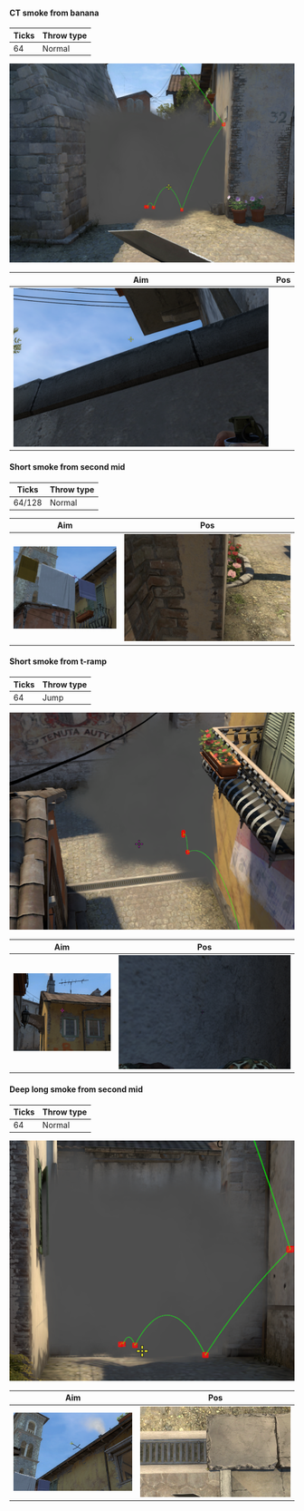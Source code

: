 #### CT smoke from banana

| Ticks  | Throw type |
| ------ | ---------- |
| 64     | Normal     |

![](inferno-result-ct-smoke-from-banana.png)

| Aim | Pos | 
|----|-----| 
| ![](inferno-aim-ct-smoke-from-banana.png) |  | 

#### Short smoke from second mid

| Ticks  | Throw type |
| ------ | ---------- |
| 64/128 | Normal     |

| Aim| Pos |
|----|-----|
| ![](inferno-aim-2mid-short-smoke.png) | ![](inferno-pos-2mid-short-smoke.png) |

#### Short smoke from t-ramp

| Ticks  | Throw type |
| ------ | ---------- |
| 64     | Jump       |

![](inferno-result-mid-short-smoke.png)

| Aim | Pos | 
|----|-----| 
| ![](inferno-aim-mid-short-smoke.png) | ![](inferno-pos-mid-short-smoke.png) | 

#### Deep long smoke from second mid

| Ticks  | Throw type |
| ------ | ---------- |
| 64     | Normal     |

![](inferno-result-deep-long-smoke.png)

| Aim | Pos | 
|----|-----| 
| ![](inferno-aim-deep-long-smoke.png) | ![](inferno-pos-deep-long-smoke.png) | 